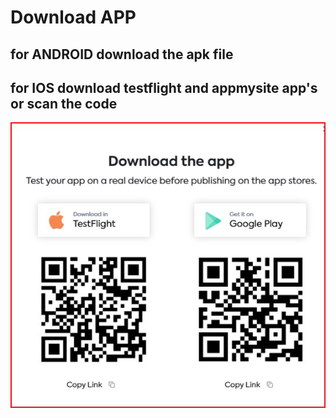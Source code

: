 # Download APP #

## for ANDROID download the apk file ## 

## for IOS download testflight and appmysite app's or scan the code ##

![img](qrcodeforapp.jpg)
